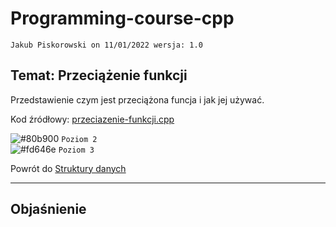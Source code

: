 # Programming-course-cpp

`Jakub Piskorowski on 11/01/2022 wersja: 1.0`

## Temat: Przeciążenie funkcji

Przedstawienie czym jest przeciążona funcja i jak jej używać.

Kod źródłowy: [przeciazenie-funkcji.cpp](przeciazenie-funkcji.cpp)

![#80b900](https://via.placeholder.com/15/80b900/000000?text=+) `Poziom 2` \
![#fd646e](https://via.placeholder.com/15/fd646e/000000?text=+) `Poziom 3`

Powrót do [Struktury danych](/1-programowanie-strukturalne/1-3-struktury-danych/README.md)

---

## Objaśnienie
